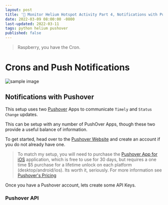 ```yaml
---
layout: post
title: '🎈 Monitor Helium Hotspot Activity Part 4, Notifications with Pushover'
date: 2022-03-09 08:00:00 -0800
last-updated: 2022-03-11
tags: python helium pushover
published: false
---
```


> Raspberry, you have the Cron.

# Crons and Push Notifications

![sample image][sample-image]

[sample-image]:
  https://github.com/samgutentag/helium-heartbeat/blob/main/_assets/sample_output.png?raw=true

## Notifications with Pushover

This setup uses two [Pushover][pushover-website] Apps to communicate `Timely` and `Status Change`
updates.

This can be setup with any number of PushOver Apps, though these two provide a useful balance of
information.

To get started, head over to the [Pushover Website][pushover-website] and create an account if you
do not already have one.

> To match my setup, you will need to purchase the [Pushover App for iOS][pushover-ios] application,
> which is free to use for 30 days, but requires a one time $5 purchase for a lifetime unlock on
> each platform (desktop/android/ios). Its worth it, seriously. For more information see [Pushover's
> Pricing][pushover-pricing]

Once you have a Pushover account, lets create some API Keys.

### Pushover API

[github-repo]: https://github.com/samgutentag/helium-heartbeat
[sample-image]:
  https://github.com/samgutentag/helium-heartbeat/blob/main/_assets/sample_output.png?raw=true
[sample-image-warning]:
  https://github.com/samgutentag/helium-heartbeat/blob/main/_assets/sample_output_warning.png?raw=true
[virtual-env-blog]: ./2020-01-29-virtualenv-env-variables.md
[shell-output-image-file]:
  https://github.com/samgutentag/helium-heartbeat/blob/main/_assets/env-setup-shell-output.png?raw=true
[pushover-website]: https://pushover.net/#apps
[pushover-ios]: https://pushover.net/clients/ios
[pushover-pricing]: https://pushover.net/pricing
[helim-heartbeat-part-1]: https://gutentag.co/3MzZNAb
[helim-heartbeat-part-2]: https://gutentag.co/3MGjUwo
[helim-heartbeat-part-3]: https://www.samgutentag.com/blog
[helim-heartbeat-part-4]: https://www.samgutentag.com/blog
